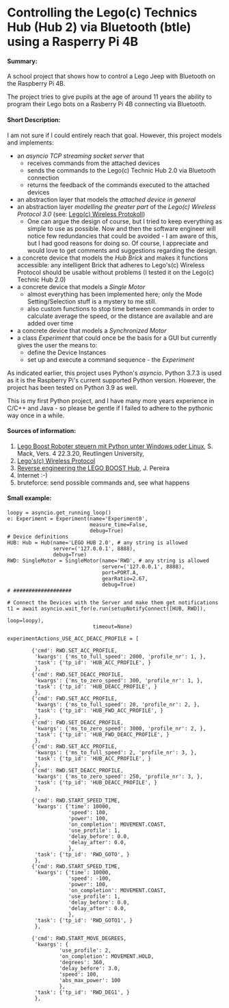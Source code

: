 # Controlling the Lego(c) Technics Hub (Hub 2) via Bluetooth (btle) using a Rasperry Pi 4B

#### Summary:
A school project that shows how to control a Lego Jeep with Bluetooth on the Raspberry Pi 4B.

The project tries to give pupils at the age of around 11 years the ability to program their Lego bots on a Rasberry Pi 4B connecting via Bluetooth.

#### Short Description: 
I am not sure if I could entirely reach that goal. 
However, this project models and implements:
* an *asyncio TCP streaming socket server* that 
    * receives commands from the attached devices
    * sends the commands to the Lego(c) Technic Hub 2.0 via Bluetooth connection
    * returns the feedback of the commands executed to the attached devices
* an abstraction layer that models the *attached device in general*
* an abstraction layer *modelling the greater part* of the *Lego(c) Wireless Protocol 3.0* (see: [Lego(c) Wireless Protokoll](https://lego.github.io/lego-ble-wireless-protocol-docs/index.html#document-index "Lego(c) Wireless Protocoll")) 
    * One can argue the design of course, but I tried to keep everything as simple to use as possible. Now and then the software engineer will notice few redundancies that could be avoided - I am aware of this, but I had good reasons for doing so. Of course, I appreciate and would love to get comments and suggestions regarding the design.
* a concrete device that models the *Hub Brick* and makes it functions accessible: any intelligent Brick that adheres to Lego's(c) Wireless Protocol should be usable without problems (I tested it on the Lego(c) Technic Hub 2.0)
* a concrete device that models a *Single Motor*
    * almost everything has been implemented here; only the Mode Setting/Selection stuff is a mystery to me still.
    * also custom functions to stop time between commands in order to calculate average the speed, or the distance are available and are added over time
* a concrete device that models a *Synchronized Motor*
* a class *Experiment* that could once be the basis for a GUI but currently gives the user the means to:
    * define the Device Instances
    * set up and execute a command sequence - the *Experiment*
    
As indicated earlier, this project uses Python's *asyncio*.
Python 3.7.3 is used as it is the Raspberry Pi's current supported Python version. However, the project has been tested on Python 3.9 as well.

This is my first Python project, and I have many more years experience in C/C++ and Java - so please be gentle if I failed to adhere to the pythonic way once in a while.

#### Sources of information:

1. [Lego Boost Roboter steuern mit Python unter Windows oder Linux](https://www.tec.reutlingen-university.de/fileadmin/user_upload/Fakultaet_TEC/LegoBoostPython_V4_final.pdf "LegoBoostPython_V4_final.pdf"), S. Mack, Vers. 4 22.3.20, Reutlingen University, 
2. [Lego's(c) Wireless Protocol](https://lego.github.io/lego-ble-wireless-protocol-docs/index.html#document-index)
3. [Reverse engineering the LEGO BOOST Hub](https://github.com/JorgePe/BOOSTreveng), J. Pereira 
4. Internet :-)
5. bruteforce: send possible commands and, see what happens

#### Small example:

    loopy = asyncio.get_running_loop()
    e: Experiment = Experiment(name='Experiment0',
                               measure_time=False,
                               debug=True)
    # Device definitions
    HUB: Hub = Hub(name='LEGO HUB 2.0', # any string is allowed
                   server=('127.0.0.1', 8888),
                   debug=True)
    RWD: SingleMotor = SingleMotor(name='RWD', # any string is allowed
                                   server=('127.0.0.1', 8888),
                                   port=PORT.A,
                                   gearRatio=2.67, 
                                   debug=True)
    # ###################
    
    # Connect the Devices with the Server and make them get notifications
    t1 = await asyncio.wait_for(e.run(setupNotifyConnect([HUB, RWD]),
                                                                   loop=loopy),
                                timeout=None)
    
    experimentActions_USE_ACC_DEACC_PROFILE = [
            
            {'cmd': RWD.SET_ACC_PROFILE,
             'kwargs': {'ms_to_full_speed': 2000, 'profile_nr': 1, },
             'task': {'tp_id': 'HUB_ACC_PROFILE', }
             },
            {'cmd': RWD.SET_DEACC_PROFILE,
             'kwargs': {'ms_to_zero_speed': 300, 'profile_nr': 1, },
             'task': {'tp_id': 'HUB_DEACC_PROFILE', }
             },
            {'cmd': FWD.SET_ACC_PROFILE,
             'kwargs': {'ms_to_full_speed': 20, 'profile_nr': 2, },
             'task': {'tp_id': 'HUB_FWD_ACC_PROFILE', }
             },
            {'cmd': FWD.SET_DEACC_PROFILE,
             'kwargs': {'ms_to_zero_speed': 3000, 'profile_nr': 2, },
             'task': {'tp_id': 'HUB_FWD_DEACC_PROFILE', }
             },
            {'cmd': RWD.SET_ACC_PROFILE,
             'kwargs': {'ms_to_full_speed': 2, 'profile_nr': 3, },
             'task': {'tp_id': 'HUB_ACC_PROFILE', }
             },
            {'cmd': RWD.SET_DEACC_PROFILE,
             'kwargs': {'ms_to_zero_speed': 250, 'profile_nr': 3, },
             'task': {'tp_id': 'HUB_DEACC_PROFILE', }
             },
            
            {'cmd': RWD.START_SPEED_TIME,
             'kwargs': {'time': 10000,
                        'speed': 100,
                        'power': 100,
                        'on_completion': MOVEMENT.COAST,
                        'use_profile': 1,
                        'delay_before': 0.0,
                        'delay_after': 0.0,
                        },
             'task': {'tp_id': 'RWD_GOTO', }
             },
            {'cmd': RWD.START_SPEED_TIME,
             'kwargs': {'time': 10000,
                        'speed': -100,
                        'power': 100,
                        'on_completion': MOVEMENT.COAST,
                        'use_profile': 1,
                        'delay_before': 0.0,
                        'delay_after': 0.0,
                        },
             'task': {'tp_id': 'RWD_GOTO1', }
             },
            
            {'cmd': RWD.START_MOVE_DEGREES,
             'kwargs': {
                     'use_profile': 2,
                     'on_completion': MOVEMENT.HOLD,
                     'degrees': 360,
                     'delay_before': 3.0,
                     'speed': 100,
                     'abs_max_power': 100
                     },
             'task': {'tp_id': 'RWD_DEG1', }
             },



